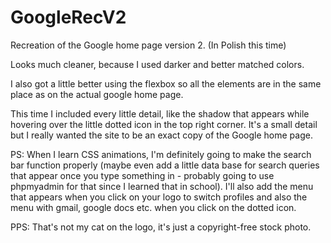 # GoogleRecV2
Recreation of the Google home page version 2. (In Polish this time)

Looks much cleaner, because I used darker and better matched colors.

I also got a little better using the flexbox so all the elements are in the same place as on the actual google home page.

This time I included every little detail, like the shadow that appears while hovering over the little dotted icon in the top right corner. It's a small detail but I really wanted the site to be an exact copy of the Google home page.

PS: When I learn CSS animations, I'm definitely going to make the search bar function properly (maybe even add a little data base for search queries that appear once you type something in - probably going to use phpmyadmin for that since I learned that in school). I'll also add the menu that appears when you click on your logo to switch profiles and also the menu with gmail, google docs etc. when you click on the dotted icon.

PPS: That's not my cat on the logo, it's just a copyright-free stock photo.
